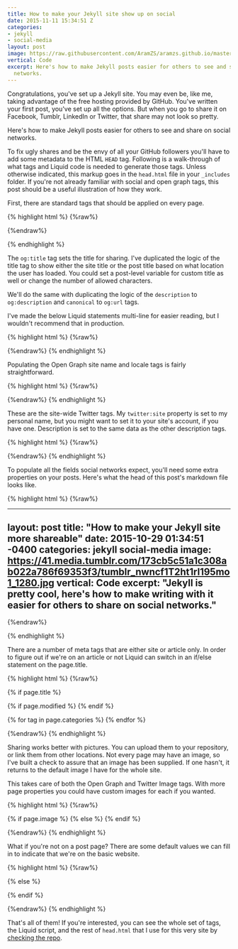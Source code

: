 ```yaml
---
title: How to make your Jekyll site show up on social
date: 2015-11-11 15:34:51 Z
categories:
- jekyll
- social-media
layout: post
image: https://raw.githubusercontent.com/AramZS/aramzs.github.io/master/_includes/tumblr_nwncf1T2ht1rl195mo1_1280.jpg
vertical: Code
excerpt: Here's how to make Jekyll posts easier for others to see and share on social
  networks.
---
```


Congratulations, you've set up a Jekyll site. You may even be, like me, taking advantage of the free hosting provided by GitHub. You've written your first post, you've set up all the options. But when you go to share it on Facebook, Tumblr, LinkedIn or Twitter, that share may not look so pretty.

Here's how to make Jekyll posts easier for others to see and share on social networks.

To fix ugly shares and be the envy of all your GitHub followers you'll have to add some metadata to the HTML `HEAD` tag. Following is a walk-through of what tags and Liquid code is needed to generate those tags. Unless otherwise indicated, this markup goes in the `head.html` file in your `_includes` folder. If you're not already familiar with social and open graph tags, this post should be a useful illustration of how they work.

First, there are standard tags that should be applied on every page.

{% highlight html %}
{%raw%}

<!-- The Author meta propagates the byline in a number of social networks -->
<meta name="author" content="Aram Zucker-Scharff" />

{%endraw%}


{% endhighlight %}  

The `og:title` tag sets the title for sharing. I've duplicated the logic of the title tag to show either the site title or the post title based on what location the user has loaded. You could set a post-level variable for custom title as well or change the number of allowed characters.

We'll do the same with duplicating the logic of the `description` to `og:description` and `canonical` to `og:url` tags.

I've made the below Liquid statements multi-line for easier reading, but I wouldn't recommend that in production.

{% highlight html %}
{%raw%}


<meta property="og:title"
    content="{% if page.title %}
      {{ page.title | strip_html | strip_newlines | truncate: 160 }}
    {% else %}
      {{ site.title }}
    {% endif %}">

<meta property="og:description"
    content="{% if page.excerpt %}
        {{ page.excerpt | strip_html | strip_newlines | truncate: 160 }}
      {% else %}
        {{ site.description }}
      {% endif %}">


<meta property="og:url"
    content="{{ page.url | replace:'index.html','' | prepend: site.baseurl | prepend: site.url }}" />

  {%endraw%}
{% endhighlight %}  

Populating the Open Graph site name and locale tags is fairly straightforward.

{% highlight html %}
{%raw%}

<meta property="og:site_name" content="{{ site.title }}" />

<meta property="og:locale" content="en_US" />

  {%endraw%}
{% endhighlight %}  

These are the site-wide Twitter tags. My `twitter:site` property is set to my personal name, but you might want to set it to your site's account, if you have one. Description is set to the same data as the other description tags.

{% highlight html %}
{%raw%}


<meta name="twitter:site" content="@chronotope" />
<meta name="twitter:description" content="{% if page.excerpt %}{{ page.excerpt | strip_html | strip_newlines | truncate: 160 }}{% else %}{{ site.description }}{% endif %}" />

  {%endraw%}
{% endhighlight %}  

To populate all the fields social networks expect, you'll need some extra properties on your posts. Here's what the head of this post's markdown file looks like.

{% highlight html %}
{%raw%}


---
layout: post
title:  "How to make your Jekyll site more shareable"
date:   2015-10-29 01:34:51 -0400
categories: jekyll social-media
image: https://41.media.tumblr.com/173cb5c51a1c308ab022a786f69353f3/tumblr_nwncf1T2ht1rl195mo1_1280.jpg
vertical: Code
excerpt: "Jekyll is pretty cool, here's how to make writing with it easier for others to share on social networks."
---


{%endraw%}


{% endhighlight %}

There are a number of meta tags that are either site or article only. In order to figure out if we're on an article or not Liquid can switch in an if/else statement on the page.title.

{% highlight html %}
{%raw%}


{% if page.title %}
  <!-- Article specific OG data -->
  <!-- The OG:Type dictates a number of other tags on posts. -->
  <meta property="og:type" content="article" />
  <meta property="article:published_time" content="{{page.date}}" />

  <!-- page.modified isn't a natural Jekyll property, but it can be added. -->
  {% if page.modified %}
    <meta property="article:modified_time" content="{{page.modified}}" />
  {% endif %}

  <!-- Here my author and publisher tags are the same (yay self-publishing) -->
  <meta property="article:author" content="https://facebook.com/aramzs" />
  <!-- But if your site has its own page, this is where to put it. -->
  <meta property="article:publisher" content="https://www.facebook.com/aramzs" />

  <!-- Article section isn't a required property, but it can be good to have -->
  <meta property="article:section" content="{{page.vertical}}" />

  <!-- I use the page.categories property for OG tags. -->
  {% for tag in page.categories %}
    <meta property="article:tag" content="{{tag}}" />
  {% endfor %}

  <!-- I prefer the summary_large_image Twitter card for posts. -->
  <meta name="twitter:card" content="summary_large_image" />
  <!-- You, you're the creator. -->
  <meta name="twitter:creator" content="@chronotope" />
  <!-- This property is for the article title, not site title. -->
  <meta name="twitter:title" content="{{page.title}}" />

  {%endraw%}
{% endhighlight %}

Sharing works better with pictures. You can upload them to your repository, or link them from other locations. Not every page may have an image, so I've built a check to assure that an image has been supplied. If one hasn't, it returns to the default image I have for the whole site.

This takes care of both the Open Graph and Twitter Image tags. With more page properties you could have custom images for each if you wanted.

{% highlight html %}
{%raw%}

  {% if page.image %}
    <meta property="og:image" content="{{page.image}}" />
    <meta name="twitter:image" content="{{page.image}}" />
  {% else %}
    <meta property="og:image" content="https://41.media.tumblr.com/709bb3c371b9924add351bfe3386e946/tumblr_nxdq8uFdx81qzocgko1_1280.jpg" />
    <meta name="twitter:image" content="https://41.media.tumblr.com/709bb3c371b9924add351bfe3386e946/tumblr_nxdq8uFdx81qzocgko1_1280.jpg" />
  {% endif %}

  {%endraw%}
{% endhighlight %}

What if you're not on a post page? There are some default values we can fill in to indicate that we're on the basic website.

{% highlight html %}
{%raw%}

{% else %}
  <!-- OG data for homepage -->
  <meta property="og:image" content="https://41.media.tumblr.com/709bb3c371b9924add351bfe3386e946/tumblr_nxdq8uFdx81qzocgko1_1280.jpg" />
  <meta property="og:type" content="website" />
  <meta name="twitter:card" content="summary" />
  <meta name="twitter:title" content="{{site.title}}" />
  <meta name="twitter:image" content="https://41.media.tumblr.com/709bb3c371b9924add351bfe3386e946/tumblr_nxdq8uFdx81qzocgko1_1280.jpg" />

{% endif %}

  {%endraw%}
{% endhighlight %}

That's all of them! If you're interested, you can see the whole set of tags, the Liquid script, and the rest of `head.html` that I use for this very site by [checking the repo][repo-head].

[repo-head]: https://github.com/AramZS/aramzs.github.io/blob/master/_includes/head.html
